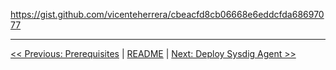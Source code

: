 https://gist.github.com/vicenteherrera/cbeacfd8cb06668e6eddcfda68697077

---
[<< Previous: Prerequisites](1-kubernetes-cluster-deployment.md) | [README](../README.md) | [Next: Deploy Sysdig Agent >>](2-deploy-sysdig-agent.md)